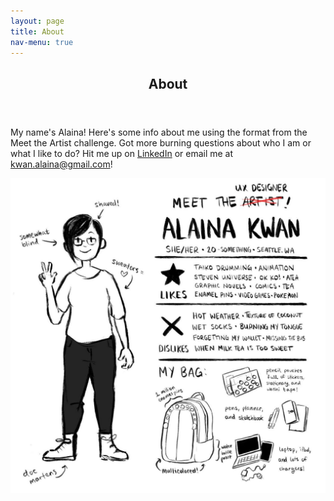 ```yaml
---
layout: page
title: About
nav-menu: true
---
```

<div id="main">

<!-- One -->
<section id="one">
	<div class="inner">
		<header class="major">
			<h2>About</h2>
		</header>
	</div>
</section>

<!-- Two -->
<section id="two" class="spotlights">
	<section>
		<div class="content">
			<div class="inner">
				<p>My name's Alaina! Here's some info about me using the format from the Meet the Artist challenge. Got more burning questions about who I am or what I like to do? Hit me up on <a href="linkedin.com/in/alaina-kwan">LinkedIn</a> or email me at <a href="mailto:kwan.alaina@gmail.com">kwan.alaina@gmail.com</a>!</p>
			</div>
		</div>
		<img src="/assets/images/meet_the_artist.jpg" alt="" data-position="center center" />
	</section>
</section>

</div>

